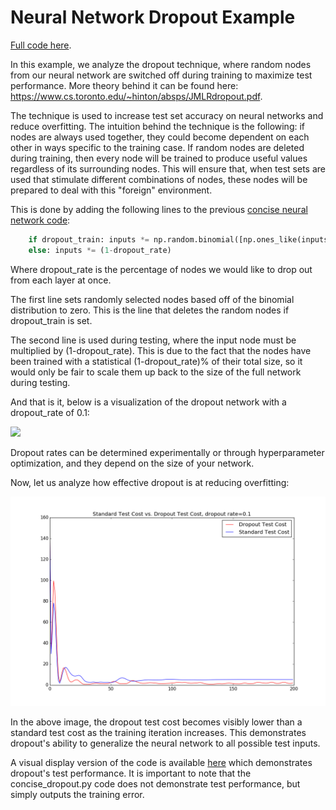 # Neural Network Dropout Example

[Full code here](../final_code/concise_dropout.py).

In this example, we analyze the dropout technique, where random nodes from our neural network are switched off during training to maximize test performance. More theory behind it can be found here: <https://www.cs.toronto.edu/~hinton/absps/JMLRdropout.pdf>. 

The technique is used to increase test set accuracy on neural networks and reduce overfitting. The intuition behind the technique is the following: if nodes are always used together, they could become dependent on each other in ways specific to the training case. If random nodes are deleted during training, then every node will be trained to produce useful values regardless of its surrounding nodes. This will ensure that, when test sets are used that stimulate different combinations of nodes, these nodes will be prepared to deal with this "foreign" environment. 

This is done by adding the following lines to the previous [concise neural network code](/tutorials/neural_network_under_20_lines.md):

```python
    if dropout_train: inputs *= np.random.binomial([np.ones_like(inputs)],(1-dropout_rate))[0]
    else: inputs *= (1-dropout_rate)
```
Where dropout_rate is the percentage of nodes we would like to drop out from each layer at once.

The first line sets randomly selected nodes based off of the binomial distribution to zero. This is the line that deletes the random nodes if dropout_train is set. 

The second line is used during testing, where the input node must be multiplied by (1-dropout_rate). This is due to the fact that the nodes have been trained with a statistical (1-dropout_rate)% of their total size, so it would only be fair to scale them up back to the size of the full network during testing.

And that is it, below is a visualization of the dropout network with a dropout_rate of 0.1:

<img src="dropoutrate01.gif" width="800"> 

Dropout rates can be determined experimentally or through hyperparameter optimization, and they depend on the size of your network.

Now, let us analyze how effective dropout is at reducing overfitting:

<img src="dropout_cost.png" width="800">

In the above image, the dropout test cost becomes visibly lower than a standard test cost as the training iteration increases. This demonstrates dropout's ability to generalize the neural network to all possible test inputs.

A visual display version of the code is available [here](../final_code/dropout_visualized.py) which demonstrates dropout's test performance. It is important to note that the concise_dropout.py code does not demonstrate test performance, but simply outputs the training error.



















